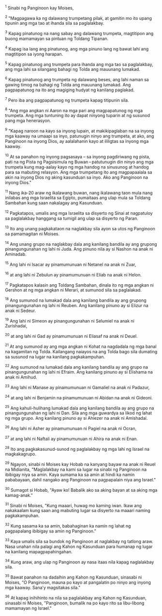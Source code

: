 <sup>1</sup>
Sinabi ng Panginoon kay Moises, 

<sup>2</sup>
"Magpagawa ka ng dalawang trumpetang pilak, at gamitin mo ito upang tipunin ang mga tao at ihanda sila sa paglalakbay. 

<sup>3</sup>
Kapag pinatunog na nang sabay ang dalawang trumpeta, magtitipon ang buong mamamayan sa pintuan ng Toldang Tipanan. 

<sup>4</sup>
Kapag isa lang ang pinatunog, ang mga pinuno lang ng bawat lahi ang magtitipon sa iyong harapan. 

<sup>5</sup>
Kapag pinatunog ang trumpeta para ihanda ang mga tao sa paglalakbay, ang mga lahi sa silangang bahagi ng Tolda ang mauunang lumakad. 

<sup>6</sup>
Kapag pinatunog ang trumpeta ng dalawang beses, ang lahi naman sa gawing timog na bahagi ng Tolda ang mauunang lumakad. Ang pagpapatunog na ito ang magiging hudyat ng kanilang paglakad. 

<sup>7</sup>
Pero iba ang pagpapatunog ng trumpeta kapag titipunin sila. 

<sup>8</sup>
"Ang mga angkan ni Aaron na mga pari ang magpapatunog ng mga trumpeta. Ang mga tuntuning ito ay dapat ninyong tuparin at ng susunod pang mga henerasyon. 

<sup>9</sup>
"Kapag naroon na kayo sa inyong lupain, at makikipaglaban na sa inyong mga kaaway na umaapi sa inyo, patunugin ninyo ang trumpeta, at ako, ang Panginoon na inyong Dios, ay aalalahanin kayo at ililigtas sa inyong mga kaaway. 

<sup>10</sup>
At sa panahon ng inyong pagsasaya – sa inyong pagdiriwang ng pista, pati na ng Pista ng Pagsisimula ng Buwan – patutunugin din ninyo ang mga trumpeta kung mag-aalay kayo ng mga handog na sinusunog at handog para sa mabuting relasyon. Ang mga trumpetang ito ang magpapaalala sa akin na inyong Dios ng aking kasunduan sa inyo. Ako ang Panginoon na inyong Dios." 

<sup>11</sup>
Nang ika-20 araw ng ikalawang buwan, nang ikalawang taon mula nang inilabas ang mga Israelita sa Egipto, pumaitaas ang ulap mula sa Toldang Sambahan kung saan nakalagay ang Kasunduan. 

<sup>12</sup>
Pagkatapos, umalis ang mga Israelita sa disyerto ng Sinai at nagpatuloy sa paglalakbay hanggang sa tumigil ang ulap sa disyerto ng Paran. 

<sup>13</sup>
Ito ang unang pagkakataon na naglakbay sila ayon sa utos ng Panginoon sa pamamagitan ni Moises. 

<sup>14</sup>
Ang unang grupo na naglakbay dala ang kanilang bandila ay ang grupong pinangungunahan ng lahi ni Juda. Ang pinuno nila ay si Nashon na anak ni Aminadab. 

<sup>15</sup>
Ang lahi ni Isacar ay pinamumunuan ni Netanel na anak ni Zuar, 

<sup>16</sup>
at ang lahi ni Zebulun ay pinamumunuan ni Eliab na anak ni Helon. 

<sup>17</sup>
Pagkatapos kalasin ang Toldang Sambahan, dinala ito ng mga angkan ni Gershon at ng mga angkan ni Merari, at sumunod sila sa paglalakad. 

<sup>18</sup>
Ang sumunod na lumakad dala ang kanilang bandila ay ang grupong pinangungunahan ng lahi ni Reuben. Ang kanilang pinuno ay si Elizur na anak ni Sedeur. 

<sup>19</sup>
Ang lahi ni Simeon ay pinangungunahan ni Selumiel na anak ni Zurishadai, 

<sup>20</sup>
at ang lahi ni Gad ay pinamumunuan ni Eliasaf na anak ni Deuel. 

<sup>21</sup>
At ang sumunod ay ang mga angkan ni Kohat na nagdadala ng mga banal na kagamitan ng Tolda. Kailangang naiayos na ang Tolda bago sila dumating sa susunod na lugar na kanilang pagkakampuhan. 

<sup>22</sup>
Ang sumunod na lumakad dala ang kanilang bandila ay ang grupo na pinangungunahan ng lahi ni Efraim. Ang kanilang pinuno ay si Elishama na anak ni Amihud. 

<sup>23</sup>
Ang lahi ni Manase ay pinamumunuan ni Gamaliel na anak ni Padazur, 

<sup>24</sup>
at ang lahi ni Benjamin na pinamumunuan ni Abidan na anak ni Gideoni. 

<sup>25</sup>
Ang kahuli-hulihang lumakad dala ang kanilang bandila ay ang grupo na pinangungunahan ng lahi ni Dan. Sila ang mga guwardya sa likod ng lahat ng mga grupo. Ang kanilang pinuno ay si Ahiezer na anak ni Amishadai. 

<sup>26</sup>
Ang lahi ni Asher ay pinamumunuan ni Pagiel na anak ni Ocran, 

<sup>27</sup>
at ang lahi ni Naftali ay pinamumunuan ni Ahira na anak ni Enan. 

<sup>28</sup>
Ito ang pagkakasunud-sunod ng paglalakbay ng mga lahi ng Israel na magkakagrupo. 

<sup>29</sup>
Ngayon, sinabi ni Moises kay Hobab na kanyang bayaw na anak ni Reuel na Midianita, "Maglalakbay na kami sa lugar na sinabi ng Panginoon na ibibigay niya sa amin. Kaya sumama ka sa amin at hindi ka namin pababayaan, dahil nangako ang Panginoon na pagpapalain niya ang Israel." 

<sup>30</sup>
Sumagot si Hobab, "Ayaw ko! Babalik ako sa aking bayan at sa aking mga kamag-anak." 

<sup>31</sup>
Sinabi ni Moises, "Kung maaari, huwag mo kaming iwan. Ikaw ang nakakaalam kung saan ang mabuting lugar sa disyerto na maaari naming pagkakampuhan. 

<sup>32</sup>
Kung sasama ka sa amin, babahaginan ka namin ng lahat ng pagpapalang ibibigay sa amin ng Panginoon." 

<sup>33</sup>
Kaya umalis sila sa bundok ng Panginoon at naglakbay ng tatlong araw. Nasa unahan nila palagi ang Kahon ng Kasunduan para humanap ng lugar na kanilang mapagpapahingahan. 

<sup>34</sup>
Kung araw, ang ulap ng Panginoon ay nasa itaas nila kapag naglalakbay sila. 

<sup>35</sup>
Bawat panahon na dadalhin ang Kahon ng Kasunduan, sinasabi ni Moises, "O Panginoon, mauna po kayo at pangalatin po ninyo ang inyong mga kaaway. Sanaʼy magsitakas sila." 

<sup>36</sup>
At kapag inihihinto na nila sa paglalakbay ang Kahon ng Kasunduan, sinasabi ni Moises, "Panginoon, bumalik na po kayo rito sa libu-libong mamamayan ng Israel."